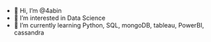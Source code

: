 - 👋 Hi, I’m @4abin
- 👀 I’m interested in Data Science 
- 🌱 I’m currently learning Python, SQL, mongoDB, tableau, PowerBI, cassandra 

<!---
4abin/4abin is a ✨ special ✨ repository because its `README.md` (this file) appears on your GitHub profile.
You can click the Preview link to take a look at your changes.
--->
